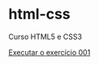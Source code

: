 # html-css
 Curso HTML5 e CSS3

<a href="html-css/tree/main/exercicios/ex001/index.html"> Executar o exercício 001</a>